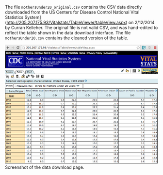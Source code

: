 The file `mothersUnder20_original.csv` contains the CSV data directly downloaded from the US Centers for Disease Control National Vital Statistics System](http://205.207.175.93/Vitalstats/TableViewer/tableView.aspx) on 2/12/2014 by Curran Kelleher. The original file is not valid CSV, and was hand-edited to reflect the table shown in the data download interface. The file `mothersUnder20.csv` contains the cleaned version of the table.

<img src="CDCVitalStatsUI.png"></img>
Screenshot of the data download page.

